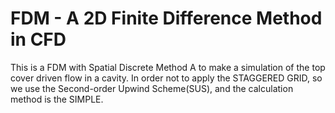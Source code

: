 # FDM - A 2D Finite Difference Method in CFD
This is a FDM with Spatial Discrete Method A to make a simulation of the top cover driven flow in a cavity.
In order not to apply the STAGGERED GRID, so we use the Second-order Upwind Scheme(SUS), and the calculation method is the SIMPLE.
